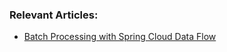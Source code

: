 ### Relevant Articles:
- [Batch Processing with Spring Cloud Data Flow](http://www.baeldung.com/spring-cloud-data-flow-batch-processing)

